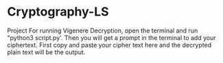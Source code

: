 # Cryptography-LS
Project
For running Vigenere Decryption, open the terminal and run "python3 script.py'. Then you will get a prompt in the terminal to add your ciphertext. First copy and paste your cipher text here and the decrypted plain text will be the output.
